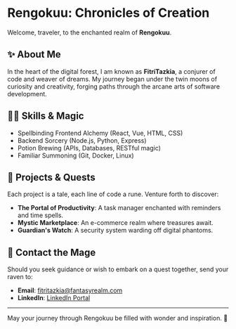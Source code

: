 # Rengokuu: Chronicles of Creation

Welcome, traveler, to the enchanted realm of **Rengokuu**.

## ✨ About Me

In the heart of the digital forest, I am known as **FitriTazkia**, a conjurer of code and weaver of dreams. My journey began under the twin moons of curiosity and creativity, forging paths through the arcane arts of software development.

## 🧙‍♂️ Skills & Magic

- Spellbinding Frontend Alchemy (React, Vue, HTML, CSS)
- Backend Sorcery (Node.js, Python, Express)
- Potion Brewing (APIs, Databases, RESTful magic)
- Familiar Summoning (Git, Docker, Linux)

## 🏰 Projects & Quests

Each project is a tale, each line of code a rune. Venture forth to discover:

- **The Portal of Productivity**: A task manager enchanted with reminders and time spells.
- **Mystic Marketplace**: An e-commerce realm where treasures await.
- **Guardian's Watch**: A security system warding off digital phantoms.

## 📜 Contact the Mage

Should you seek guidance or wish to embark on a quest together, send your raven to:

- **Email**: fitritazkia@fantasyrealm.com
- **LinkedIn**: [LinkedIn Portal](https://linkedin.com/in/fitritazkia)

---

May your journey through Rengokuu be filled with wonder and inspiration. 🌌
